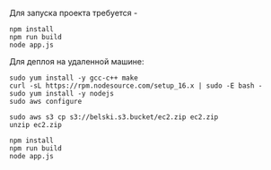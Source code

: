 Для запуска проекта требуется -

    npm install
    npm run build
    node app.js

Для деплоя на удаленной машине:

    sudo yum install -y gcc-c++ make
    curl -sL https://rpm.nodesource.com/setup_16.x | sudo -E bash -
    sudo yum install -y nodejs
    sudo aws configure
    
    sudo aws s3 cp s3://belski.s3.bucket/ec2.zip ec2.zip
    unzip ec2.zip
    
    npm install
    npm run build
    node app.js